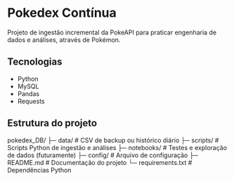 # Pokedex Contínua

Projeto de ingestão incremental da PokeAPI para praticar engenharia de dados e análises, através de Pokémon.

## Tecnologias
- Python
- MySQL
- Pandas
- Requests

## Estrutura do projeto
pokedex_DB/
├─ data/            # CSV de backup ou histórico diário
├─ scripts/         # Scripts Python de ingestão e análises
├─ notebooks/       # Testes e exploração de dados (futuramente)
├─ config/          # Arquivo de configuração
├─ README.md        # Documentação do projeto
└─ requirements.txt # Dependências Python

